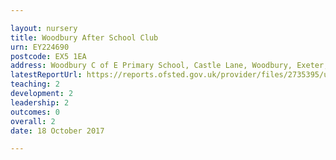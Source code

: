 ```yaml
---

layout: nursery
title: Woodbury After School Club
urn: EY224690
postcode: EX5 1EA
address: Woodbury C of E Primary School, Castle Lane, Woodbury, Exeter, Devon, EX5 1EA
latestReportUrl: https://reports.ofsted.gov.uk/provider/files/2735395/urn/EY224690.pdf
teaching: 2
development: 2
leadership: 2
outcomes: 0
overall: 2
date: 18 October 2017

---
```

